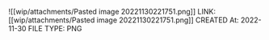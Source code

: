 ![[wip/attachments/Pasted image 20221130221751.png]]
LINK: [[wip/attachments/Pasted image 20221130221751.png]]
CREATED At: 2022-11-30
FILE TYPE: PNG
